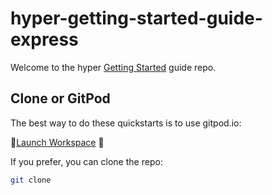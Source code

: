 # hyper-getting-started-guide-express

Welcome to the hyper [Getting Started](https://docs.hyper.io/getting-started) guide repo.  

## Clone or GitPod

The best way to do these quickstarts is to use gitpod.io:

🚀[Launch Workspace](https://gitpod.io/#https://github.com/hyper63/hyper-getting-started-guide-express) 🚀

If you prefer, you can clone the repo:

```bash
git clone
```

